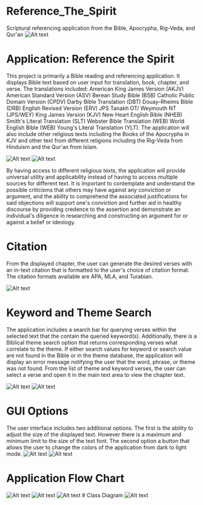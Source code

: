 # Reference_The_Spirit
Scriptural referencing application from the Bible, Apocrypha, Rig-Veda, and Qur'an
<img src="/images/ScreenShots/start.png" alt="Alt text" title="Reference The Spirit">

# Application: Reference the Spirit
This project is primarily a Bible reading and referencing application. It displays Bible text based on user input for translation, book, chapter, and verse. 
The translations included:
	American King James Version (AKJV)
	American Standard Version (ASV)
	Berean Study Bible (BSB)
	Catholic Public Domain Version (CPDV)
	Darby Bible Translation (DBT)
	Douay-Rheims Bible (DRB)
	English Revised Version (ERV)
	JPS Tanakh OT/ Weymouth NT (JPS/WEY)
	King James Version (KJV)
	New Heart English Bible (NHEB)
	Smith's Literal Translation (SLT)
	Webster Bible Translation (WEB)
	World English Bible (WEB)
	Young's Literal Translation (YLT). 
The application will also include other religious texts including the Books of the Apocrypha in KJV and other text from different religions including the Rig-Veda from Hinduism and the Qur'an from Islam.

<img src="/images/ScreenShots/rigveda.png" alt="Alt text" title="Hinduism: Rig-Veda">
<img src="/images/ScreenShots/quran.png" alt="Alt text" title="Qur'an">

By having access to different religious texts, the application will provide universal utility and applicability instead of having to access multiple sources for different text. It is important to contemplate and understand the possible criticisms that others may have against any conviction or argument, and the ability to comprehend the associated justifications for said objections will support one's conviction and further aid in healthy discourse by providing credence to the assertion and demonstrate an individual's diligence in researching and constructing an argument for or against a belief or ideology. 
# Citation
From the displayed chapter, the user can generate the desired verses with an in-text citation that is formatted to the user's choice of citation format. The citation formats available are APA, MLA, and Turabian.

<img src="/images/ScreenShots/citation.png" alt="Alt text" title="Citation">

# Keyword and Theme Search
The application includes a search bar for querying verses within the selected text that the contain the queried keyword(s). Additionally, there is a Biblical theme search option that returns corresponding verses what correlate to the theme. If either search values for keyword or search value are not found in the Bible or in the theme database, the application will display an error message notifying the user that the word, phrase, or theme was not found. From the list of theme and keyword verses, the user can select a verse and open it in the main text area to view the chapter text.

<img src="/images/ScreenShots/keyword1.png" alt="Alt text" title="Keyword Search">
<img src="/images/ScreenShots/theme1.png" alt="Alt text" title="Theme Search">

# GUI Options
The user interface includes two additional options. The first is the ability to adjust the size of the displayed text. However there is a maximum and minimum limit to the size of the text font. The second option a button that allows the user to change the colors of the application from dark to light mode.
<img src="/images/ScreenShots/lightMode.png" alt="Alt text" title="Light">
<img src="/images/ScreenShots/darkMode.png" alt="Alt text" title="Dark">
	
# Application Flow Chart
<img src="/images/GetChapterTextandCitation.jpg" alt="Alt text" title="Get Chapter Text and Citation Methods">
<img src="/images/GetIndex.jpg" alt="Alt text" title="Get Index Method">
<img src="/images/GetThemeandKeyword.jpg" alt="Alt text" title="Get Theme and Keyword Methods">
# Class Diagram
<img src="/images/ClassDiagram.jpg" alt="Alt text" title="Class Diagram">
